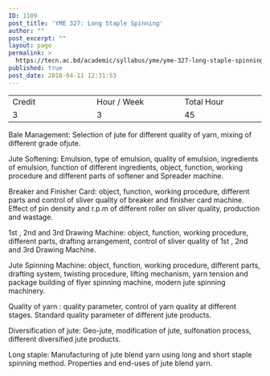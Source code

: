 ```yaml
---
ID: 1109
post_title: 'YME 327: Long Staple Spinning'
author: ""
post_excerpt: ""
layout: page
permalink: >
  https://tecn.ac.bd/academic/syllabus/yme/yme-327-long-staple-spinning
published: true
post_date: 2018-04-11 12:31:53
---
```

<table width="625">
<tbody>
<tr>
<td width="206">Credit</td>
<td width="218">Hour / Week</td>
<td width="201">Total Hour</td>
</tr>
<tr>
<td width="206">3</td>
<td width="218">3</td>
<td width="201">45</td>
</tr>
</tbody>
</table>
Bale Management: Selection of jute for different quality of yarn, mixing of different grade ofjute.

Jute Softening: Emulsion, type of emulsion, quality of emulsion, ingredients of emulsion, function of different ingredients, object, function, working procedure and different parts of softener and Spreader machine.

Breaker and Finisher Card: object, function, working procedure, different parts and control of sliver quality of breaker and finisher card machine. Effect of pin density and r.p.m of different roller on sliver quality, production and wastage.

1st , 2nd and 3rd Drawing Machine: object, function, working procedure, different parts, drafting arrangement, control of sliver quality of 1st , 2nd and 3rd Drawing Machine.

Jute Spinning Machine: object, function, working procedure, different parts, drafting system, twisting procedure, lifting mechanism, yarn tension and package building of flyer spinning machine, modern jute spinning machinery.

Quality of yarn : quality parameter, control of yarn quality at different stages. Standard quality parameter of different jute products.

Diversification of jute: Geo-jute, modification of jute, sulfonation process, different diversified jute products.

Long staple: Manufacturing of jute blend yarn using long and short staple spinning method. Properties and end-uses of jute blend yarn.